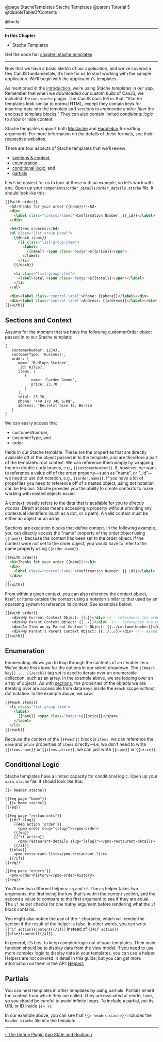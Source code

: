 @page StacheTemplates Stache Templates
@parent Tutorial 5
@disableTableOfContents

@body

<div class="getting-started">

- - - -
**In this Chapter**
 - Stache Templates

Get the code for: [chapter: stache templates](https://github.com/bitovi/canjs/blob/minor/guides/examples/PlaceMyOrder/ch-2_canjs-getting-started.zip?raw=true)

- - -

Now that we have a basic sketch of our application, and we've covered a few CanJS fundamentals,
it’s time for us to start working with the sample application. We'll begin with the
application's templates.

As mentioned in the [introduction](/guides/Tutorial.html), we’re using Stache templates in
our app. Remember that when we downloaded our custom build of CanJS, we
included the `can.stache` plugin. The CanJS docs tell us that,
“Stache templates look similar to normal HTML, except they contain keys for
inserting data into the template and *sections* to *enumerate* and/or *filter*
the enclosed template blocks.” They can also contain limited *conditional
logic* to show or hide content.

Stache templates support both [Mustache](https://github.com/janl/mustache.js/)
and [Handlebar](http://handlebarsjs.com/) formatting arguments. For more
information on the details of these formats, see their respective websites.

There are four aspects of Stache templates that we’ll review:

- [sections & context](#context),
- [enumeration](#enumeration),
- [conditional logic](#conditionallogic), and
- [partials](#partials)

It will be easiest for us to look at these with an example, so let’s work with
one. Open up your `components/order_details/order_details.stache` file.
It should look like this:


```html
{{#with order}}
  <h3>Thanks for your order {{name}}!</h3>
  <div>
  	<label class="control-label">Confirmation Number: {{_id}}</label>
  </div>

  <h4>Items ordered:</h4>
  <ul class="list-group panel">
    {{#each items}}
      <li class="list-group-item">
        <label>
          {{name}} <span class="badge">${{price}}</span>
        </label>
      </li>
    {{/each}}

    <li class="list-group-item">
      <label>Total <span class="badge">${{total}}</span></label>
    </li>
  </ul>

  <div><label class="control-label">Phone: {{phone}}</label></div>
  <div><label class="control-label">Address: {{address}}</label></div>
{{/with}}
```

<a name="context"></a>
## Sections and Context
Assume for the moment that we have the following customerOrder object passed in to our Stache template:

```
{
   customerNumber: 12543,
   customerType: 'Business',
   order: {
      name: 'Rudloph Steiner',
      _id: 837267,
      items: [
         {
            name: 'Garden Gnome',
            price: 23.70
         }
      ],
      total: 23.70,
      phone: '+49 170 345 6789',
      address: 'Beuselstrasse 15, Berlin'
   }
}
```
We can easily access the:

- customerNumber,
- customerType, and
- order

fields in our Stache template. These are the properties that are 
directly available off of the object passed in to the template, and are therefore
a part of the template’s root context. We can reference them simply by wrapping
them in double curly braces, e.g., `{{customerNumber}}`. If, however, we 
want to reference a value off of the order property&mdash;such as "name", or "_id"&mdash;we 
need to use dot notation, e.g., `{{order.name}}`. If you have a lot of properties
you need to reference off of a nested object, using dot notation can be tedious. 
Stache provides you the ability to create contexts to make working with nested objects
easier.

A context loosely refers to the data that is available for you to 
_directly access_. Direct access means accessing a property without
providing any contextual identifiers (such as a dot, or a path). A valid context must be 
either an object or an array. 

Sections are execution blocks that define context. In the following example, 
you can directly access the "name" property of the order object using `{{name}}`, because the context 
has been set to the order object. If the context were not set to the order object, you would have to 
refer to the name property using `{{order.name}}`.

```html
{{#with order}}
  <h3>Thanks for your order {{name}}!</h3>
  <div>
  	<label class="control-label">Confirmation Number: {{_id}}</label>
  </div>
...
{{/with}}
```

From within a given context, you can also reference the context object, itself, or items outside the
context using a notation similar to that used by an operating system to reference its context. 
See examples below:

```html
{{#with order}}
   <div>My Current Context Object: {{.}}</div> <!-- references the order object-->
   <div>My Parent Context Object: {{../}}</div>  <!-- references the customerOrder object--> 
   <div>An Item on my Parent Context's Object: {{../customerNumber}}</div>
   <div>My Parent's Parent Context Object: {{../../}}</div> <!-- example of how you might access the parent of a parent -->
{{/with}}
```

<a name="enumeration"></a>
## Enumeration
Enumerating allows you to loop through the contents of an iterable item. We’ve done this above for
the options in our select dropdown. The `{{#each key}} ... {{/each}}` tag set
is used to iterate over an enumerable collection, such as an array. In the
example above, we are looping over an array of objects. As with [sections](#sections),
the properties of the objects we are iterating over are accessible
from data keys inside the `#each` scope without dot notation. In the example
above, we saw:

```html
{{#each items}}
  <li class="list-group-item">
	<label>
	  {{name}} <span class="badge">${{price}}</span>
	</label>
  </li>
{{/each}}
```

Because the context of the `{{#each}}` block is `items`, we can reference
the `name` and `price` properties of `items` directly&mdash;i.e, we don't need to
write `{{items.name}}` or `{{items.price}}`, we can just write `{{name}}` or `{{price}}`.

<a name="conditionallogic"></a>
## Conditional Logic
Stache templates have a limited capacity for conditional logic. Open up your
`main.stache` file. It should look like this:

```
{{> header.stache}}

{{#eq page "home"}}
  {{> home.stache}}
{{/eq}}

{{#eq page "restaurants"}}
  {{#if slug}}
    {{#eq action 'order'}}
      <pmo-order slug="{slug}"></pmo-order>
    {{/eq}}
    {{^if action}}
      <pmo-restaurant-details slug="{slug}"></pmo-restaurant-details>
    {{/if}}
  {{else}}
    <pmo-restaurant-list></pmo-restaurant-list>
  {{/if}}
{{/eq}}

{{#eq page "orders"}}
  <pmo-order-history></pmo-order-history>
{{/eq}}
```

You’ll see two different helpers: `eq` and `if`. The `eq` helper takes two
arguments: the first being the key that is within the current section, and
the second a value to compare to the first argument to see if they are equal.
The `if` helper checks for one truthy argument before rendering what the
`if` block contains.

You might also notice the use of the `^` character, which will render the
section if the result of the helper is false. In other words, you can write
`{{^if action}}content{{/if}}` instead of `{{#if action}}{{else}}content{{/if}}`

In general, it’s best to keep complex logic out of your templates. Their main function
should be to display data from the view model. If you need to use more complex logic 
to display data in your templates, you can use a helper. Helpers are not covered in detail 
in this guide; but you can get more information on them in the API: [Helpers](../docs/can.Component.prototype.helpers.html)

<a name="partials"></a>
## Partials
You can nest templates in other templates by using partials. Partials inherit
the context from which they are called. They are evaluated at render time, so you
should be careful to avoid infinite loops. To include a partial, put its URL or
ID inside `{{> }}`.

In our example above, you can see that `{{> header.stache}}` includes the
`header.stache` file into the template.

- - -

<span class="pull-left">[&lsaquo; The Define Plugin](TheDefinePlugin.html)</span>
<span class="pull-right">[App State and Routing &rsaquo;](AppStateAndRouting.html)</span>

</div>
